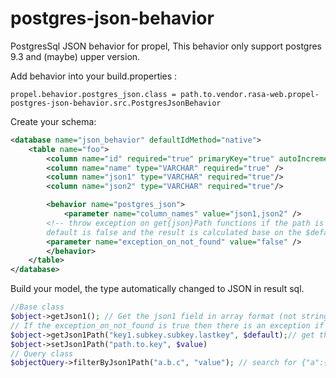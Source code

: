 postgres-json-behavior
======================

PostgresSql JSON behavior for propel, This behavior only support postgres 9.3 and (maybe) upper version.

Add behavior into your build.properties : 

```
propel.behavior.postgres_json.class = path.to.vendor.rasa-web.propel-postgres-json-behavior.src.PostgresJsonBehavior
```

Create your schema:

```xml
<database name="json_behavior" defaultIdMethod="native">
    <table name="foo">
        <column name="id" required="true" primaryKey="true" autoIncrement="true" type="INTEGER" />
        <column name="name" type="VARCHAR" required="true" />
        <column name="json1" type="VARCHAR" required="true"/>
        <column name="json2" type="VARCHAR" required="true"/>

        <behavior name="postgres_json">
            <parameter name="column_names" value="json1,json2" />
	    <!-- throw exception on get{json}Path functions if the path is not available, 
	    default is false and the result is calculated base on the $default parameter of function -->
	    <parameter name="exception_on_not_found" value="false" />
        </behavior>
    </table>
</database>
```

Build your model, the type automatically changed to JSON in result sql. 

```php 
//Base class
$object->getJson1(); // Get the json1 field in array format (not string)
// If the exception_on_not_found is true then there is an exception if key is not available
$object->getJson1Path("key1.subkey.subkey.lastkey", $default);// get the 'value' {"key":{"subkey":{"subkey":{"lastkey": "value"}}}}
$object->setJson1Path("path.to.key", $value)
// Query class
$objectQuery->filterByJson1Path("a.b.c", "value"); // search for {"a":{"b":{"c":"value"}}}
```